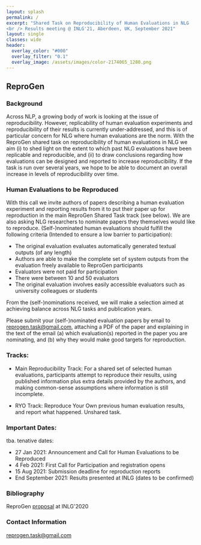 ```yaml
---
layout: splash
permalink: /
excerpt: "Shared Task on Reproducibility of Human Evaluations in NLG
<br /> Results meeting @ INLG'21, Aberdeen, UK, September 2021"
layout: single
classes: wide
header:
  overlay_color: "#000"
  overlay_filter: "0.1"
  overlay_image: /assets/images/color-2174065_1280.png
---
```


## ReproGen

### Background

Across NLP, a growing body of work is looking at the issue of reproducibility. However, replicability of human evaluation experiments and reproducibility of their results is currently under-addressed, and this is of particular concern for NLG where human evaluations are the norm. With the ReproGen shared task on reproducibility of human evaluations in NLG we aim (i) to shed light on the extent to which past NLG evaluations have been replicable and reproducible, and (ii) to draw conclusions regarding how evaluations can be designed and reported to increase reproducibility. If the task is run over several years, we hope to be able to document an overall increase in levels of reproducibility over time.

### Human Evaluations to be Reproduced

With this call we invite authors of papers describing a human evaluation experiment and reporting results from it to put their paper up for reproduction in the main ReproGen Shared Task track (see below). We are also asking NLG researchers to nominate papers they themselves would like to reproduce. (Self-)nominated human evaluations should fulfill the following criteria (Intended to ensure a low barrier to participation):

* The original evaluation evaluates automatically generated textual outputs (of any length) 
* Authors are able to make the complete set of system outputs from the evaluation freely available to ReproGen participants
* Evaluators were not paid for participation
* There were between 10 and 50 evaluators
* The original evaluation involves easily accessible evaluators such as university colleagues or students

From the (self-)nominations received, we will make a selection aimed at achieving balance across NLG tasks and publication years.

Please submit your (self-)nominated evaluation papers by email to <reprogen.task@gmail.com>, attaching a PDF of the paper and explaining in the text of the email (a) which evaluation(s) reported in the paper you are nominating, and (b) why they would make good targets for reproduction.

### Tracks:

* Main Reproducibility Track: For a shared set of selected human evaluations, participants attempt to reproduce their results, using published information plus extra details provided by the authors, and making common-sense assumptions where information is still incomplete.

* RYO Track: Reproduce Your Own previous human evaluation results, and report what happened. Unshared task.


### Important Dates:

tba. tenative dates:

* 27 Jan 2021: Announcement and Call for Human Evaluations to be Reproduced
* 4 Feb 2021: First Call for Participation and registration opens
* 15 Aug 2021: Submission deadline for reproduction reports
* End September 2021: Results presented at INLG (dates to be confirmed)

### Bibliography
ReproGen [proposal](https://www.aclweb.org/anthology/2020.inlg-1.29/) at INLG'2020

### Contact Information

<reprogen.task@gmail.com>

